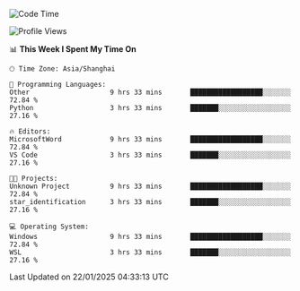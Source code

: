 <!--START_SECTION:waka-->
![Code Time](http://img.shields.io/badge/Code%20Time-2%2C227%20hrs%205%20mins-blue)

![Profile Views](http://img.shields.io/badge/Profile%20Views-1-blue)

📊 **This Week I Spent My Time On** 

```text
🕑︎ Time Zone: Asia/Shanghai

💬 Programming Languages: 
Other                    9 hrs 33 mins       ██████████████████░░░░░░░   72.84 % 
Python                   3 hrs 33 mins       ███████░░░░░░░░░░░░░░░░░░   27.16 % 

🔥 Editors: 
MicrosoftWord            9 hrs 33 mins       ██████████████████░░░░░░░   72.84 % 
VS Code                  3 hrs 33 mins       ███████░░░░░░░░░░░░░░░░░░   27.16 % 

🐱‍💻 Projects: 
Unknown Project          9 hrs 33 mins       ██████████████████░░░░░░░   72.84 % 
star_identification      3 hrs 33 mins       ███████░░░░░░░░░░░░░░░░░░   27.16 % 

💻 Operating System: 
Windows                  9 hrs 33 mins       ██████████████████░░░░░░░   72.84 % 
WSL                      3 hrs 33 mins       ███████░░░░░░░░░░░░░░░░░░   27.16 % 
```


 Last Updated on 22/01/2025 04:33:13 UTC
<!--END_SECTION:waka-->